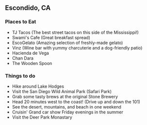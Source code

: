 ## Escondido, CA

### Places to Eat

- TJ Tacos (The best street tacos on this side of the Mississippi!)
- Swami's Cafe (Great breakfast spread)
- EscoGelato (Amazing selection of freshly-made gelato)
- Vinz (Wine bar with yummy charcuterie and a dog-friendly patio)
- Hacienda de Vega
- Chan Dara
- The Wooden Spoon

### Things to do

- Hike around Lake Hodges
- Visit the San Diego Wild Animal Park (Safari Park)
- Grab some tasty brews at the original Stone Brewery
- Head 20 minutes west to the coast! (Drive up and down the 101)
- See the desert, mountains, and beach in one weekend
- Cruisin' Grand car show Friday evenings in the summer
- Visit the Deer Park Monastary
